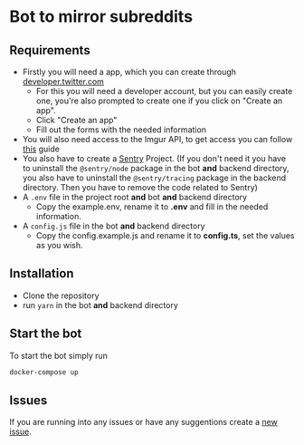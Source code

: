 # Bot to mirror subreddits

## Requirements

- Firstly you will need a app, which you can create through [developer.twitter.com](https://developer.twitter.com/en/apps)
  - For this you will need a developer account, but you can easily create one, you're also prompted to create one if you click on "Create an app".
  - Click "Create an app"
  - Fill out the forms with the needed information
- You will also need access to the Imgur API, to get access you can follow [this](https://apidocs.imgur.com/#intro) guide
- You also have to create a [Sentry](https://sentry.io/) Project. (If you don't need it you have to uninstall the `@sentry/node` package in the bot **and** backend directory, you also have to uninstall the `@sentry/tracing` package in the backend directory. Then you have to remove the code related to Sentry)
- A `.env` file in the project root **and** bot **and** backend directory
  - Copy the example.env, rename it to **.env** and fill in the needed information.
- A `config.js` file in the bot **and** backend directory
  - Copy the config.example.js and rename it to **config.ts**, set the values as you wish.

## Installation

- Clone the repository
- run `yarn` in the bot **and** backend directory

## Start the bot

To start the bot simply run

```sh
docker-compose up
```

## Issues

If you are running into any issues or have any suggentions create a [new issue](https://github.com/benferch/reddit-twitter/issues/new/choose).
